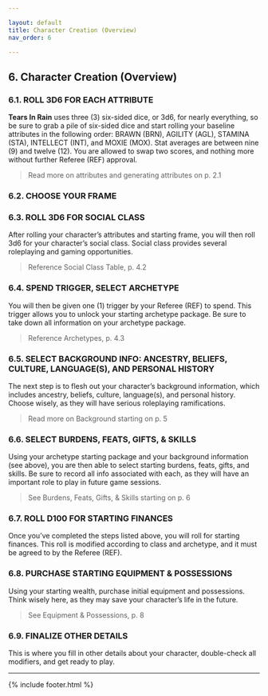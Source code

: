 ```yaml
---

layout: default
title: Character Creation (Overview)
nav_order: 6

---
```



## 6. Character Creation (Overview)

### 6.1.	 ROLL 3D6 FOR EACH ATTRIBUTE
**Tears In Rain** uses three (3) six-sided dice, or 3d6, for nearly everything, so be sure to grab a pile of six-sided dice and start rolling your baseline attributes in the following order: BRAWN (BRN), AGILITY (AGL), STAMINA (STA), INTELLECT (INT), and MOXIE (MOX). Stat averages are between nine (9) and twelve (12). You are allowed to swap two scores, and nothing more without further Referee (REF) approval. 

> Read more on attributes and generating attributes on p. 2.1

### 6.2. CHOOSE YOUR FRAME

### 6.3. ROLL 3D6 FOR SOCIAL CLASS 
After rolling your character’s attributes and starting frame, you will then roll 3d6 for your character’s social class. Social class provides several roleplaying and gaming opportunities. 

> Reference Social Class Table, p. 4.2 

### 6.4. SPEND  TRIGGER, SELECT ARCHETYPE
You will then be given one (1) trigger by your Referee (REF) to spend. This trigger allows you to unlock your starting archetype package. Be sure to take down all information on your archetype package. 

> Reference Archetypes, p. 4.3 

### 6.5. SELECT BACKGROUND INFO: ANCESTRY, BELIEFS, CULTURE, LANGUAGE(S), AND PERSONAL HISTORY
The next step is to flesh out your character’s background information, which includes ancestry, beliefs, culture, language(s), and personal history. Choose wisely, as they will have serious roleplaying ramifications. 

> Read more on Background starting on p. 5


### 6.6. SELECT BURDENS, FEATS, GIFTS, & SKILLS
Using your archetype starting package and your background information (see above), you are then able to select starting burdens, feats, gifts, and skills. Be sure to record all info associated with each, as they will have an important role to play in future game sessions. 

> See Burdens, Feats, Gifts, & Skills starting on p. 6

### 6.7. ROLL D100 FOR STARTING FINANCES
Once you’ve completed the steps listed above, you will roll for starting finances. This roll is modified according to class and archetype, and it must be agreed to by the Referee (REF).

### 6.8. PURCHASE STARTING EQUIPMENT & POSSESSIONS
Using your starting wealth, purchase initial equipment and possessions. Think wisely here, as they may save your character’s life in the future. 

> See Equipment & Possessions, p. 8

### 6.9. FINALIZE OTHER DETAILS
This is where you fill in other details about your character, double-check all modifiers, and get ready to play. 

---

{% include footer.html %}

